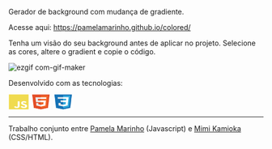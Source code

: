 Gerador de background com mudança de gradiente.

Acesse aqui: https://pamelamarinho.github.io/colored/

Tenha um visão do seu background antes de aplicar no projeto. Selecione as cores, altere o gradient e copie o código.

 ![ezgif com-gif-maker](https://user-images.githubusercontent.com/40448360/162593363-a8bf6509-2ffc-4c01-a232-bcdae9766258.gif)
 
 
 Desenvolvido com as tecnologias:

  <img align="center" alt="Pamela-Js" height="30" width="40" src="https://raw.githubusercontent.com/devicons/devicon/master/icons/javascript/javascript-plain.svg"> <img align="center" alt="Pamela-HTML" height="30" width="40" src="https://raw.githubusercontent.com/devicons/devicon/master/icons/html5/html5-original.svg"> <img align="center" alt="Pamela-CSS" height="30" width="40" src="https://raw.githubusercontent.com/devicons/devicon/master/icons/css3/css3-original.svg">
  
  <hr>
  
  Trabalho conjunto entre <a href="https://github.com/PamelaMarinho">Pamela Marinho</a> (Javascript) e <a href="https://github.com/alreadymimi">Mimi Kamioka</a> (CSS/HTML).
  
  
